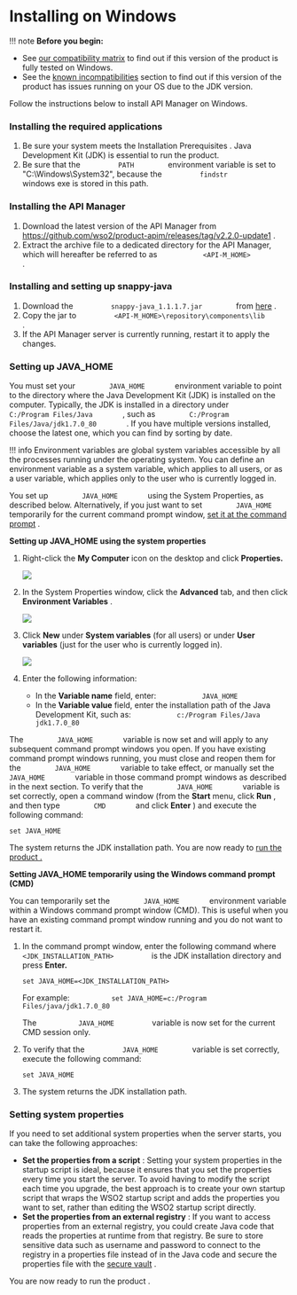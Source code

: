 # Installing on Windows

!!! note
**Before you begin:**

-   See [our compatibility matrix](https://docs.wso2.com/display/compatibility/Tested+Operating+Systems+and+JDKs) to find out if this version of the product is fully tested on Windows.
-   See the [known incompatibilities](https://docs.wso2.com/display/compatibility/Known+Incompatibilities) section to find out if this version of the product has issues running on your OS due to the JDK version.


Follow the instructions below to install API Manager on Windows.

### Installing the required applications

1.  Be sure your system meets the Installation Prerequisites . Java Development Kit (JDK) is essential to run the product.
2.  Be sure that the `          PATH         ` environment variable is set to "C:\\Windows\\System32", because the `          findstr         ` windows exe is stored in this path.

### Installing the API Manager

1.  Download the latest version of the API Manager from <https://github.com/wso2/product-apim/releases/tag/v2.2.0-update1> .
2.  Extract the archive file to a dedicated directory for the API Manager, which will hereafter be referred to as `            <API-M_HOME>           ` .

### Installing and setting up snappy-java

1.  Download the `          snappy-java_1.1.1.7.jar         ` from [here](http://mvnrepository.com/artifact/org.xerial.snappy/snappy-java/1.1.1.7) .
2.  Copy the jar to `          <API-M_HOME>\repository\components\lib         ` .
3.  If the API Manager server is currently running, restart it to apply the changes.

### Setting up JAVA\_HOME

You must set your `         JAVA_HOME        ` environment variable to point to the directory where the Java Development Kit (JDK) is installed on the computer. Typically, the JDK is installed in a directory under `         C:/Program Files/Java        ` , such as `         C:/Program Files/Java/jdk1.7.0_80        ` . If you have multiple versions installed, choose the latest one, which you can find by sorting by date.

!!! info
Environment variables are global system variables accessible by all the processes running under the operating system. You can define an environment variable as a system variable, which applies to all users, or as a user variable, which applies only to the user who is currently logged in.


You set up `         JAVA_HOME        ` using the System Properties, as described below. Alternatively, if you just want to set `         JAVA_HOME        ` temporarily for the current command prompt window, [set it at the command prompt](#InstallingonWindows-cmd) .

**Setting up JAVA\_HOME using the system properties**

1.  Right-click the **My Computer** icon on the desktop and click **Properties.**

    ![](attachments/thumbnails/26838941/27042151)
2.  In the System Properties window, click the **Advanced** tab, and then click **Environment Variables** .

    ![](attachments/26838941/27042150.png)
3.  Click **New** under **System variables** (for all users) or under **User variables** (just for the user who is currently logged in).

    ![](attachments/thumbnails/26838941/27042154)
4.  Enter the following information:
    -   In the **Variable name** field, enter: `            JAVA_HOME           `
    -   In the **Variable value** field, enter the installation path of the Java Development Kit, such as: `            c:/Program Files/Java           ` `            jdk1.7.0_80           `

The `         JAVA_HOME        ` variable is now set and will apply to any subsequent command prompt windows you open. If you have existing command prompt windows running, you must close and reopen them for the `         JAVA_HOME        ` variable to take effect, or manually set the `         JAVA_HOME        ` variable in those command prompt windows as described in the next section. To verify that the `         JAVA_HOME        ` variable is set correctly, open a command window (from the **Start** menu, click **Run** , and then type `         CMD        ` and click **Enter** ) and execute the following command:

    set JAVA_HOME

The system returns the JDK installation path. You are now ready to [run the product .](_Running_the_Product_)

**Setting JAVA\_HOME temporarily using the Windows command prompt (CMD)**

You can temporarily set the `         JAVA_HOME        ` environment variable within a Windows command prompt window (CMD). This is useful when you have an existing command prompt window running and you do not want to restart it.

1.  In the command prompt window, enter the following command where `           <JDK_INSTALLATION_PATH>          ` is the JDK installation directory and press **Enter.**

        set JAVA_HOME=<JDK_INSTALLATION_PATH>

    For example: `           set JAVA_HOME=c:/Program Files/java/jdk1.7.0_80          `

    The `           JAVA_HOME          ` variable is now set for the current CMD session only.

2.  To verify that the `          JAVA_HOME         ` variable is set correctly, execute the following command:

        set JAVA_HOME

3.  The system returns the JDK installation path.

### Setting system properties

If you need to set additional system properties when the server starts, you can take the following approaches:

-   **Set the properties from a script** : Setting your system properties in the startup script is ideal, because it ensures that you set the properties every time you start the server. To avoid having to modify the script each time you upgrade, the best approach is to create your own startup script that wraps the WSO2 startup script and adds the properties you want to set, rather than editing the WSO2 startup script directly.
-   **Set the properties from an external registry** : If you want to access properties from an external registry, you could create Java code that reads the properties at runtime from that registry. Be sure to store sensitive data such as username and password to connect to the registry in a properties file instead of in the Java code and secure the properties file with the [secure vault](https://docs.wso2.com/display/ADMIN44x/Carbon+Secure+Vault+Implementation) .

You are now ready to run the product .
